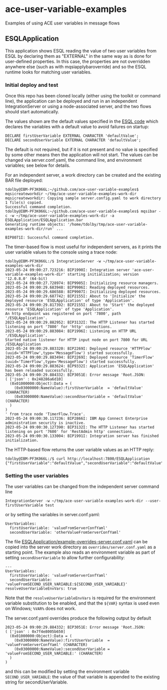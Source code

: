 # ace-user-variable-examples
Examples of using ACE user variables in message flows

## ESQLApplication

This application shows ESQL reading the value of two user variables from ESQL by declaring them as
"EXTERNAL" in the same way as is done for user-defined properties. In this case, the properties are
not overridden anywhere else (such as with mqsiapplybaroverride) and so the ESQL runtime looks for
matching user variables.

### Initial deploy and test 

Once this repo has been cloned locally (either using the toolkit or command line), the application
can be deployed and run in an independent IntegrationServer or using a node-associated server, and 
the two flows should start automatically. 

The values shown are the default values specified in the [ESQL code](ESQLApplication/Flow_Compute.esql) 
which declares the variables with a default value to avoid failures on startup:
```
DECLARE firstUserVariable EXTERNAL CHARACTER 'defaultValue';
DECLARE secondUserVariable EXTERNAL CHARACTER 'defaultValue';
```
The default is not required, but if it is not present and no value is specified by some other means 
then the application will not start. The values can be changed via server.conf.yaml, the command line,
and environment variables; see below for details.

For an independent server, a work directory can be created and the existing BAR file deployed:
```
tdolby@IBM-PF3K066L:~/github.com/ace-user-variable-examples$ mqsicreateworkdir ~/tmp/ace-user-variable-examples-work-dir
mqsicreateworkdir: Copying sample server.config.yaml to work directory
1 file(s) copied.
Successful command completion.
tdolby@IBM-PF3K066L:~/github.com/ace-user-variable-examples$ mqsibar -c -w ~/tmp/ace-user-variable-examples-work-dir -a ESQLApplication/ESQLApplication.bar
Generating runtime objects: '/home/tdolby/tmp/ace-user-variable-examples-work-dir/run' ...

BIP8071I: Successful command completion.
```

The timer-based flow is most useful for independent servers, as it prints the user variable values to 
the console using a trace node:

```
tdolby@IBM-PF3K066L:/$ IntegrationServer -w ~/tmp/ace-user-variable-examples-work-dir
2023-05-24 09:00:27.723216: BIP1990I: Integration server 'ace-user-variable-examples-work-dir' starting initialization; version '12.0.8.0' (64-bit)
2023-05-24 09:00:27.728974: BIP9905I: Initializing resource managers.
2023-05-24 09:00:29.683948: BIP9906I: Reading deployed resources.
2023-05-24 09:00:29.686588: BIP9907I: Initializing deployed resources.
2023-05-24 09:00:29.687742: BIP2155I: About to 'Initialize' the deployed resource 'ESQLApplication' of type 'Application'.
2023-05-24 09:00:29.817392: BIP2155I: About to 'Start' the deployed resource 'ESQLApplication' of type 'Application'.
An http endpoint was registered on port '7800', path '/ESQLApplication'.
2023-05-24 09:00:29.882952: BIP3132I: The HTTP Listener has started listening on port '7800' for 'http' connections.
2023-05-24 09:00:29.883084: BIP1996I: Listening on HTTP URL '/ESQLApplication'.
Started native listener for HTTP input node on port 7800 for URL /ESQLApplication
2023-05-24 09:00:29.883320: BIP2269I: Deployed resource 'HTTPFlow' (uuid='HTTPFlow',type='MessageFlow') started successfully.
2023-05-24 09:00:29.883494: BIP2269I: Deployed resource 'TimerFlow' (uuid='TimerFlow',type='MessageFlow') started successfully.
2023-05-24 09:00:29.883624: BIP9332I: Application 'ESQLApplication' has been reloaded successfully.
2023-05-24 09:00:29.884332: BIP3051E: Error message 'Root.JSON:
( ['json' : 0x248286a6d10]
  (0x01000000:Object):Data = (
    (0x03000000:NameValue):firstUserVariable  = 'defaultValue' (CHARACTER)
    (0x03000000:NameValue):secondUserVariable = 'defaultValue' (CHARACTER)
  )
)
' from trace node 'TimerFlow.Trace'.
2023-05-24 09:00:30.117236: BIP2866I: IBM App Connect Enterprise administration security is inactive.
2023-05-24 09:00:30.127390: BIP3132I: The HTTP Listener has started listening on port '7600' for 'RestAdmin http' connections.
2023-05-24 09:00:30.133004: BIP1991I: Integration server has finished initialization.
```

The HTTP-based flow returns the user variable values as an HTTP reply:
```
tdolby@IBM-PF3K066L:/$ curl http://localhost:7800/ESQLApplication
{"firstUserVariable":"defaultValue","secondUserVariable":"defaultValue"}
```

### Setting the user variables

The user variables can be changed from the independent server command line
```
IntegrationServer -w ~/tmp/ace-user-variable-examples-work-dir --user-firstUserVariable test 
```
or by setting the variables in server.conf.yaml:
```
UserVariables:
  firstUserVariable: 'valueFromServerConfYaml'
  secondUserVariable: 'otherValueFromServerConfYaml'
```
The file [ESQLApplication/example-overrides-server.conf.yaml](ESQLApplication/example-overrides-server.conf.yaml) can
be copied into the server work directory as `overrides/server.conf.yaml` as a starting point. The example also
reads an environment variable as part of setting `secondUserVariable` to allow further configurability:
```
---
UserVariables:
  firstUserVariable: 'valueFromServerConfYaml'
  secondUserVariable: 'valueFromSECOND_USER_VARIABLE:${SECOND_USER_VARIABLE}'
resolveUserVariableEnvVars: true
```
Note that the `resolveUserVariableEnvVars` is required for the environment variable substitution to be enabled, and
that the `${VAR}` syntax is used even on Windows; `%VAR%` does not work.

The server.conf.yaml overrides produce the following output by default
```
2023-05-24 09:00:29.884332: BIP3051E: Error message 'Root.JSON:
( ['json' : 0x7f4e8005b650]
  (0x01000000:Object):Data = (
    (0x03000000:NameValue):firstUserVariable  = 'valueFromServerConfYaml' (CHARACTER)
    (0x03000000:NameValue):secondUserVariable = 'valueFromSECOND_USER_VARIABLE:' (CHARACTER)
  )
)
```
and this can be modified by setting the environment variable `SECOND_USER_VARIABLE`: the value
of that variable is appended to the existing string for secondUserVariable.
